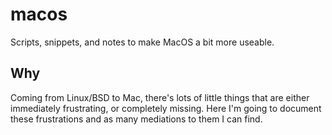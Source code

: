 # macos

Scripts, snippets, and notes to make MacOS a bit more useable.

## Why

Coming from Linux/BSD to Mac, there's lots of little things that are
either immediately frustrating, or completely missing. Here I'm going to
document these frustrations and as many mediations to them I can find.
